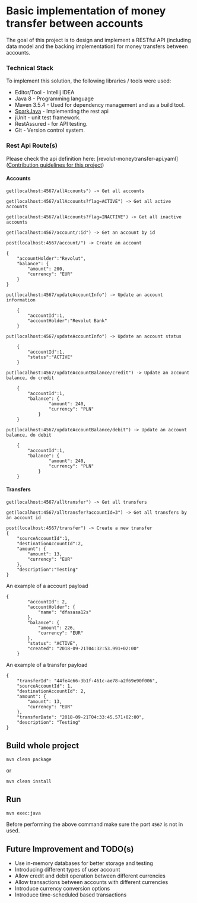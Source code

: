# Basic implementation of money transfer between accounts

The goal of this project is to design and implement a RESTful API (including data model and the backing implementation) for money
                               transfers between accounts. 
                               
### Technical Stack ###
To implement this solution, the following libraries / tools were used:
  * Editor/Tool - Intellij IDEA  
  * Java 8 - Programming language   
  * Maven 3.5.4 - Used for dependency management and as a build tool.  
  * [SparkJava](http://sparkjava.com/) - Implementing the rest api
  * jUnit - unit test framework.
  * RestAssured - for API testing.
  * Git - Version control system.                               

### Rest Api Route(s)
Please check the api definition here: [revolut-moneytransfer-api.yaml]([Contribution guidelines for this project](docs/CONTRIBUTING.md))
#### Accounts
```
get(localhost:4567/allAccounts") -> Get all accounts
```
```
get(localhost:4567/allAccounts?flag=ACTIVE") -> Get all active accounts
```

```
get(localhost:4567/allAccounts?flag=INACTIVE") -> Get all inactive accounts
```

```
get(localhost:4567/account/:id") -> Get an account by id
```

```
post(localhost:4567/account/") -> Create an account

{
	"accountHolder":"Revolut",
	"balance": {
        "amount": 200,
        "currency": "EUR"
    }
}
```

```
put(localhost:4567/updateAccountInfo") -> Update an account information

	{
        "accountId":1,
    	"accountHolder":"Revolut Bank"
    }

```

```
put(localhost:4567/updateAccountInfo") -> Update an account status

	{
    	"accountId":1,
        "status":"ACTIVE"
    }

```

```
put(localhost:4567/updateAccountBalance/credit") -> Update an account balance, do credit

	{
    	"accountId":1,
        "balance": {
                "amount": 240,
                "currency": "PLN"
            }
    }

```
```
put(localhost:4567/updateAccountBalance/debit") -> Update an account balance, do debit

	{
    	"accountId":1,
        "balance": {
                "amount": 240,
                "currency": "PLN"
            }
    }

```

#### Transfers
```
get(localhost:4567/alltransfer") -> Get all transfers
```

```
get(localhost:4567/alltransfer?accountId=3") -> Get all transfers by an account id
```

```
post(localhost:4567/transfer") -> Create a new transfer
{
	"sourceAccountId":1,
	"destinationAccountId":2,
	"amount": {
        "amount": 13,
        "currency": "EUR"
    },
	"description":"Testing"
}
```

An example of a account payload
```$xslt
{
		"accountId": 2,
		"accountHolder": {
			"name": "dfasasa12s"
		},
		"balance": {
			"amount": 226,
			"currency": "EUR"
		},
		"status": "ACTIVE",
		"created": "2018-09-21T04:32:53.991+02:00"
	}
```


An example of a transfer payload
```$xslt
{
	"transferId": "44fe4c66-3b1f-461c-ae78-a2f69e90f006",
	"sourceAccountId": 1,
	"destinationAccountId": 2,
	"amount": {
		"amount": 13,
		"currency": "EUR"
	},
	"transferDate": "2018-09-21T04:33:45.571+02:00",
	"description": "Testing"
}
```

## Build whole project
```
mvn clean package 
```
or

```
mvn clean install 
```

## Run 
```$xslt
mvn exec:java
``` 
Before performing the above command make sure the port `4567` is not in used.

## Future Improvement and TODO(s)
* Use in-memory databases for better storage and testing
* Introducing different types of user account
* Allow credit and debit operation between different currencies
* Allow transactions between accounts with different currencies
* Introduce currency conversion options
* Introduce time-scheduled based transactions

